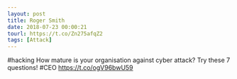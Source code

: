 ```yaml
---
layout: post
title: Roger Smith
date: 2018-07-23 00:00:21
tourl: https://t.co/Zn275afqZ2
tags: [Attack]
---
```

#hacking How mature is your organisation against cyber attack? Try these 7 questions!  #CEO https://t.co/ogV96bwU59